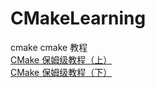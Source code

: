 # CMakeLearning
cmake 
cmake 教程 <br>
[CMake 保姆级教程（上）](https://subingwen.cn/cmake/CMake-primer/)  <br>
[CMake 保姆级教程（下）](https://subingwen.cn/cmake/CMake-advanced/)  <br>
